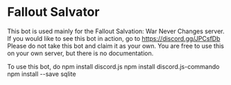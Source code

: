 # Fallout Salvator
This bot is used mainly for the Fallout Salvation: War Never Changes server.
If you would like to see this bot in action, go to https://discord.gg/JPCsfDb
Please do not take this bot and claim it as your own.
You are free to use this on your own server, but there is no documentation.

To use this bot, do
npm install discord.js
npm install discord.js-commando
npm install --save sqlite
